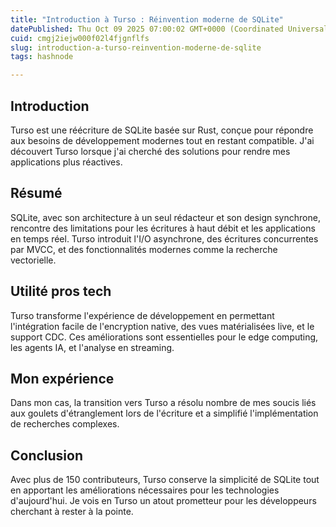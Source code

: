 ```yaml
---
title: "Introduction à Turso : Réinvention moderne de SQLite"
datePublished: Thu Oct 09 2025 07:00:02 GMT+0000 (Coordinated Universal Time)
cuid: cmgj2iejw000f02l4fjgnflfs
slug: introduction-a-turso-reinvention-moderne-de-sqlite
tags: hashnode

---
```


## Introduction

Turso est une réécriture de SQLite basée sur Rust, conçue pour répondre aux besoins de développement modernes tout en restant compatible. J'ai découvert Turso lorsque j'ai cherché des solutions pour rendre mes applications plus réactives.

## Résumé

SQLite, avec son architecture à un seul rédacteur et son design synchrone, rencontre des limitations pour les écritures à haut débit et les applications en temps réel. Turso introduit l'I/O asynchrone, des écritures concurrentes par MVCC, et des fonctionnalités modernes comme la recherche vectorielle.

## Utilité pros tech

Turso transforme l'expérience de développement en permettant l'intégration facile de l'encryption native, des vues matérialisées live, et le support CDC. Ces améliorations sont essentielles pour le edge computing, les agents IA, et l'analyse en streaming.

## Mon expérience

Dans mon cas, la transition vers Turso a résolu nombre de mes soucis liés aux goulets d'étranglement lors de l'écriture et a simplifié l'implémentation de recherches complexes.

## Conclusion

Avec plus de 150 contributeurs, Turso conserve la simplicité de SQLite tout en apportant les améliorations nécessaires pour les technologies d'aujourd'hui. Je vois en Turso un atout prometteur pour les développeurs cherchant à rester à la pointe.